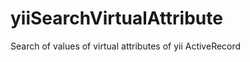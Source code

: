 yiiSearchVirtualAttribute
=========================

Search of values of virtual attributes of yii ActiveRecord
